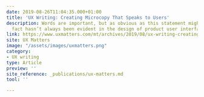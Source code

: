 ```yaml
---
date: 2019-08-26T11:04:35.000+01:00
title: 'UX Writing: Creating Microcopy That Speaks to Users'
description: Words are important, but as obvious as this statement might seem, this
  fact hasn’t always been evident in the design of product user interfaces.
link: https://www.uxmatters.com/mt/archives/2019/08/ux-writing-creating-microcopy-that-speaks-to-users.php
site: UX Matters
image: "/assets/images/uxmatters.png"
category:
- UX writing
type: Article
preview: ''
site_reference: _publications/ux-matters.md
tool: ''

---
```

